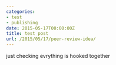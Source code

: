 ```yaml
---
categories:
- test
- publishing
date: 2015-05-17T00:00:00Z
title: test post
url: /2015/05/17/peer-review-idea/
---
```


just checking evrything is hooked together

